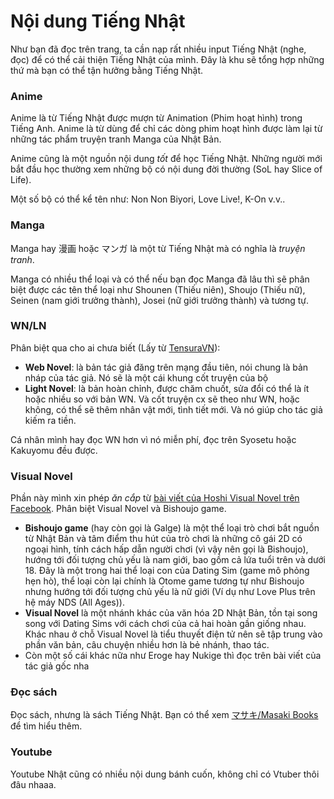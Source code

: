 # Nội dung Tiếng Nhật

Như bạn đã đọc trên trang, ta cần nạp rất nhiều input Tiếng Nhật (nghe, đọc) để có thể cải thiện Tiếng Nhật của mình. Đây là khu sẽ tổng hợp những thứ mà bạn có thể tận hưởng bằng Tiếng Nhật.

### Anime

Anime là từ Tiếng Nhật được mượn từ Animation (Phim hoạt hình) trong Tiếng Anh.
Anime là từ dùng để chỉ các dòng phim hoạt hình được làm lại từ những tác phẩm truyện tranh Manga của Nhật Bản.

Anime cũng là một nguồn nội dung *tốt* để học Tiếng Nhật. Những người mới bắt đầu học thường xem những bộ có nội dung đời thường (SoL hay Slice of Life).

Một số bộ có thể kể tên như: Non Non Biyori, Love Live!, K-On v.v..

### Manga
Manga hay 漫画 hoặc マンガ là một từ Tiếng Nhật mà có nghĩa là _truyện tranh_.

Manga có nhiều thể loại và có thể nếu bạn đọc Manga đã lâu thì sẽ phân biệt được các tên thể loại như Shounen (Thiếu niên), Shoujo (Thiếu nữ), Seinen (nam giới trưởng thành), Josei (nữ giới trưởng thành) và tương tự.

### WN/LN
Phân biệt qua cho ai chưa biết (Lấy từ [TensuraVN](https://www.facebook.com/TensuraVN/posts/2856482067753269/)):

- **Web Novel**: là bản tác giả đăng trên mạng đầu tiên, nói chung là bản nháp của tác giả. Nó sẽ là một cái khung cốt truyện của bộ
- **Light Novel**: là bản hoàn chỉnh, được chăm chuốt, sửa đổi có thể là ít hoặc nhiều so với bản WN. Và cốt truyện cx sẽ theo như WN, hoặc không, có thể sẽ thêm nhân vật mới, tình tiết mới. Và nó giúp cho tác giả kiếm ra tiền.

Cá nhân mình hay đọc WN hơn vì nó miễn phí, đọc trên Syosetu hoặc Kakuyomu đều được.

### Visual Novel
Phần này mình xin phép _ăn cắp_ từ [bài viết của Hoshi Visual Novel trên Facebook](https://www.facebook.com/HoshiFansub/posts/503486333376800/). Phân biệt Visual Novel và Bishoujo game.

- **Bishoujo game** (hay còn gọi là Galge) là một thể loại trò chơi bắt nguồn từ Nhật Bản và tâm điểm thu hút của trò chơi là những cô gái 2D có ngoại hình, tính cách hấp dẫn người chơi (vì vậy nên gọi là Bishoujo), hướng tới đối tượng chủ yếu là nam giới, bao gồm cả lứa tuổi trên và dưới 18. Đây là một trong hai thể loại con của Dating Sim (game mô phỏng hẹn hò), thể loại còn lại chính là Otome game tương tự như Bishoujo nhưng hướng tới đối tượng chủ yếu là nữ giới (Ví dụ như Love Plus trên hệ máy NDS (All Ages)).
- **Visual Novel** là một nhánh khác của văn hóa 2D Nhật Bản, tồn tại song song với Dating Sims với cách chơi của cả hai hoàn gần giống nhau. Khác nhau ở chỗ Visual Novel là tiểu thuyết điện tử nên sẽ tập trung vào phần văn bản, câu chuyện nhiều hơn là bẻ nhánh, thao tác.
- Còn một số cái khác nữa như Eroge hay Nukige thì đọc trên bài viết của tác giả gốc nha

### Đọc sách
Đọc sách, nhưng là sách Tiếng Nhật. Bạn có thể xem [マサキ/Masaki Books](https://www.youtube.com/@masakibooks) để tìm hiểu thêm.


### Youtube

Youtube Nhật cũng có nhiều nội dung bánh cuốn, không chỉ có Vtuber thôi đâu nhaaa.